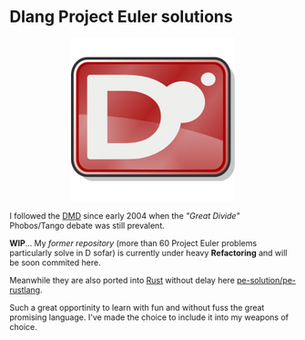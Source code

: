 # Dlang Project Euler solutions

<p align="center"><img src="logo.png"></p>

I followed the [DMD](https://dlang.org/) since early 2004 when the _"Great Divide"_ Phobos/Tango debate was still prevalent.

**WIP**... My _former repository_ (more than 60 Project Euler problems particularly solve in D sofar) is currently under heavy **Refactoring** and will be soon commited here.

Meanwhile they are also ported into [Rust](https://www.rust-lang.org/) without delay here [pe-solution/pe-rustlang](https://github.com/pe-solutions/pe-rustlang/).

Such a great opportinity to learn with fun and without fuss the great promising language. I've made the choice to include it into my weapons of choice.
